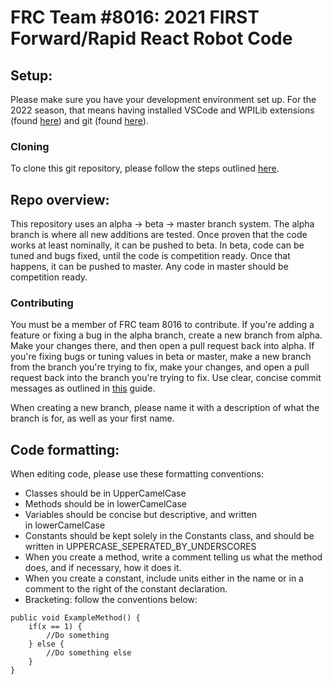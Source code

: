 # **FRC Team #8016: 2021 FIRST Forward/Rapid React Robot Code**

## **Setup:**

Please make sure you have your development environment set up. For the 2022 season, that means having installed VSCode and WPILib extensions (found [here](https://docs.wpilib.org/en/stable/docs/zero-to-robot/step-2/wpilib-setup.html)) and git (found [here](https://git-scm.com/)).

### **Cloning**

To clone this git repository, please follow the steps outlined [here](https://docs.github.com/en/repositories/creating-and-managing-repositories/cloning-a-repository).

## **Repo overview:**

This repository uses an alpha -> beta -> master branch system. The alpha branch is where all new additions are tested. Once proven that the code works at least nominally, it can be pushed to beta. In beta, code can be tuned and bugs fixed, until the code is competition ready. Once that happens, it can be pushed to master. Any code in master should be competition ready.

### **Contributing**

You must be a member of FRC team 8016 to contribute. If you're adding a feature or fixing a bug in the alpha branch, create a new branch from alpha. Make your changes there, and then open a pull request back into alpha. If you're fixing bugs or tuning values in beta or master, make a new branch from the branch you're trying to fix, make your changes, and open a pull request back into the branch you're trying to fix. Use clear, concise commit messages as outlined in [this](https://cbea.ms/git-commit/#seven-rules) guide.

When creating a new branch, please name it with a description of what the branch is for, as well as your first name.

## **Code formatting:**

When editing code, please use these formatting conventions:

- Classes should be in UpperCamelCase
- Methods should be in lowerCamelCase
- Variables should be concise but descriptive, and written in lowerCamelCase
- Constants should be kept solely in the Constants class, and should be written in UPPERCASE_SEPERATED_BY_UNDERSCORES
- When you create a method, write a comment telling us what the method does, and if necessary, how it does it.
- When you create a constant, include units either in the name or in a comment to the right of the constant declaration.
- Bracketing: follow the conventions below:
```
public void ExampleMethod() {
    if(x == 1) {
        //Do something
    } else {
        //Do something else
    }
}
```
